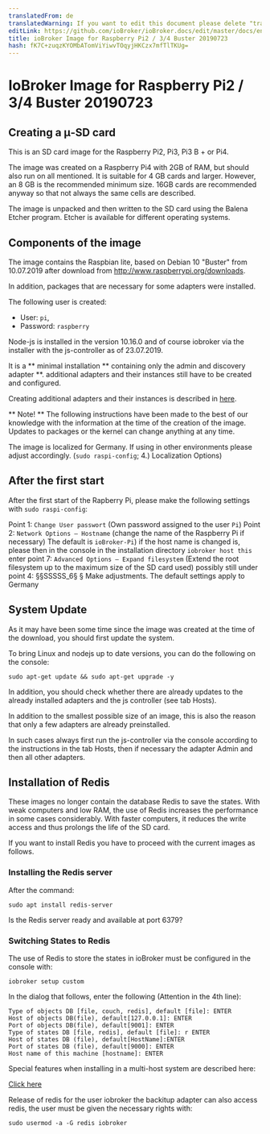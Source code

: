```yaml
---
translatedFrom: de
translatedWarning: If you want to edit this document please delete "translatedFrom" field, elsewise this document will be translated automatically again
editLink: https://github.com/ioBroker/ioBroker.docs/edit/master/docs/en/downloads/ioBroker_Image_RPi_2-3-4_20190723_buster.md
title: ioBroker Image for Raspberry Pi2 / 3/4 Buster 20190723
hash: fK7C+zuqzKYOMbATomViYiwvTOqyjHKCzx7mfTlTKUg=
---
```

# IoBroker Image for Raspberry Pi2 / 3/4 Buster 20190723
## Creating a μ-SD card
This is an SD card image for the Raspberry Pi2, Pi3, Pi3 B + or Pi4.

The image was created on a Raspberry Pi4 with 2GB of RAM, but should also run on all mentioned. It is suitable for 4 GB cards and larger. However, an 8 GB is the recommended minimum size. 16GB cards are recommended anyway so that not always the same cells are described.

The image is unpacked and then written to the SD card using the Balena Etcher program. Etcher is available for different operating systems.

## Components of the image
The image contains the Raspbian lite, based on Debian 10 "Buster" from 10.07.2019 after download from http://www.raspberrypi.org/downloads.

In addition, packages that are necessary for some adapters were installed.

The following user is created:

* User: `pi`,
* Password: `raspberry`

Node-js is installed in the version 10.16.0 and of course iobroker via the installer with the js-controller as of 23.07.2019.

It is a ** minimal installation ** containing only the admin and discovery adapter **. additional adapters and their instances still have to be created and configured.

Creating additional adapters and their instances is described in [here](/tutorial/adapter.md).

** Note! ** The following instructions have been made to the best of our knowledge with the information at the time of the creation of the image. Updates to packages or the kernel can change anything at any time.

The image is localized for Germany. If using in other environments please adjust accordingly. (`sudo raspi-config`; 4.) Localization Options)

## After the first start
After the first start of the Rapberry Pi, please make the following settings with `sudo raspi-config`:

Point 1: `Change User passwort` (Own password assigned to the user `Pi`) Point 2: `Network Options – Hostname` (change the name of the Raspberry Pi if necessary) The default is `ioBroker-Pi`) if the host name is changed is, please then in the console in the installation directory `iobroker host this` enter point 7: `Advanced Options – Expand filesystem` (Extend the root filesystem up to the maximum size of the SD card used) possibly still under point 4: §§SSSSS_6§ § Make adjustments. The default settings apply to Germany

## System Update
As it may have been some time since the image was created at the time of the download, you should first update the system.

To bring Linux and nodejs up to date versions, you can do the following on the console:

```sudo apt-get update && sudo apt-get upgrade -y```

In addition, you should check whether there are already updates to the already installed adapters and the js controller (see tab Hosts).

In addition to the smallest possible size of an image, this is also the reason that only a few adapters are already preinstalled.

In such cases always first run the js-controller via the console according to the instructions in the tab Hosts, then if necessary the adapter Admin and then all other adapters.

## Installation of Redis
These images no longer contain the database Redis to save the states. With weak computers and low RAM, the use of Redis increases the performance in some cases considerably. With faster computers, it reduces the write access and thus prolongs the life of the SD card.

If you want to install Redis you have to proceed with the current images as follows.

### Installing the Redis server
After the command:

`sudo apt install redis-server`

Is the Redis server ready and available at port 6379?

### Switching States to Redis
The use of Redis to store the states in ioBroker must be configured in the console with:

`iobroker setup custom`

In the dialog that follows, enter the following (Attention in the 4th line):

```
Type of objects DB [file, couch, redis], default [file]: ENTER
Host of objects DB(file), default[127.0.0.1]: ENTER
Port of objects DB(file), default[9001]: ENTER
Type of states DB [file, redis], default [file]: r ENTER
Host of states DB (file), default[HostName]:ENTER
Port of states DB (file), default[9000]: ENTER
Host name of this machine [hostname]: ENTER
```

Special features when installing in a multi-host system are described here:

[Click here](config/multihost.md)

Release of redis for the user iobroker the backitup adapter can also access redis, the user must be given the necessary rights with:

`sudo usermod -a -G redis iobroker`
